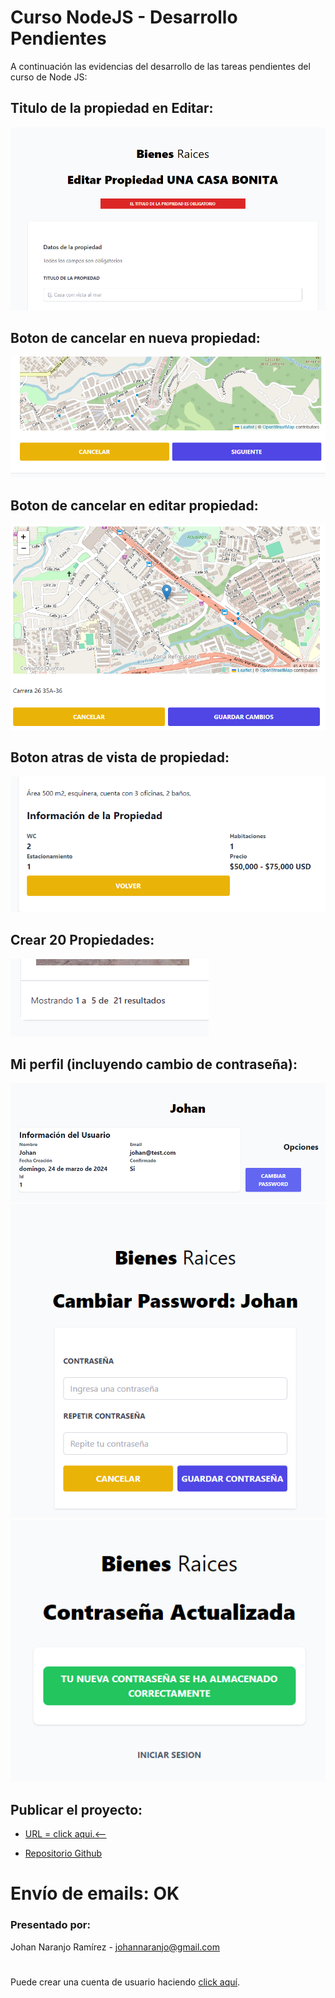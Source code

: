 # Curso NodeJS - Desarrollo Pendientes

A continuación las evidencias del desarrollo de las tareas pendientes del curso de Node JS:

## Titulo de la propiedad en Editar:

![Tarea 1](/public/img/tarea1_titulo_editar.png)

## Boton de cancelar en nueva propiedad:

![Tarea 2](/public/img/tarea3_boton_cancelar.png)

## Boton de cancelar en editar propiedad:

![Tarea 3](/public/img/tarea2_boton_cancelar.png)

## Boton atras de vista de propiedad:

![Tarea 4](/public/img/tarea4_boton_volver.png)

## Crear 20 Propiedades:

![Tarea 5](/public/img/tarea5_propiedades.png)

## Mi perfil (incluyendo cambio de contraseña):

![Tarea 6](/public/img/tarea6_perfil.png)
![Tarea 7.1](/public/img/tarea7_password.png)
![Tarea 7.2](/public/img/tarea7_password_mensaje.png)

## Publicar el proyecto:

- [URL = click aqui.<--](http://167.114.67.175:3000)

- [Repositorio Github](https://github.com/jnar/inmobiliaria)

# Envío de emails: OK

### Presentado por:

Johan Naranjo Ramírez - johannaranjo@gmail.com

#

Puede crear una cuenta de usuario haciendo [click aquí](http://167.114.67.175:3000/auth/registro).
